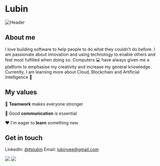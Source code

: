 # Lubin 
![Header](https://capsule-render.vercel.app/api?type=Waving&color=timeGradient&height=160&animation=fadeIn&section=header&text=Lubin&fontSize=50)

## About me

I love building software to help people to do what they couldn’t do before. I am passionate about innovation and using technology to
enable others and feel most fulfilled when doing so. Computers :computer: have always given me a platform to emphasise my creativity and increase my general knowledge.
Currently, I am learning more about Cloud, Blockchain and Artificial Intelligence :robot:

## My values

:open_hands:  **Teamwork** makes everyone stronger <br/>

:key:  Good **communication** is essential <br/>

:hearts:  I'm eager to **learn** something new <br/>


## Get in touch 
LinkedIn: [@itslubin](https://www.linkedin.com/in/itslubin/)
Email: lubinyee@gmail.com

![](https://github-readme-stats.vercel.app/api?username=itslubin&show_icons=true&theme=tokyonight&line_height=24&card_width=450&count_private=true)
![](https://github-readme-stats.vercel.app/api/top-langs/?username=itslubin&layout=compact&langs_count=8&hide=Tcl&show_icons=true&theme=tokyonight&count_private=true)
